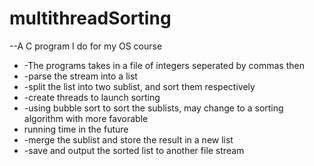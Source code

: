 # multithreadSorting

--A C program I do for my OS course

 * -The programs takes in a file of integers seperated by commas then
 * -parse the stream into a list
 * -split the list into two sublist, and sort them respectively
 * -create threads to launch sorting
 * -using bubble sort to sort the sublists, may change to a sorting algorithm with more favorable
 *  running time in the future
 * -merge the sublist and store the result in a new list
 * -save and output the sorted list to another file stream
